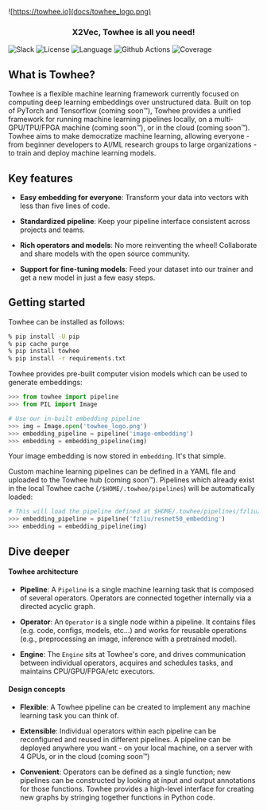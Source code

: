 ![https://towhee.io](docs/towhee_logo.png)

<h3 align="center">
  <p style="text-align: center;"> X2Vec, Towhee is all you need! </p>
</h3>

![Slack](https://img.shields.io/badge/join-slack-orange?style=for-the-badge)
![License](https://img.shields.io/badge/license-apache2.0-green?style=for-the-badge)
![Language](https://img.shields.io/badge/language-python-blue?style=for-the-badge&logoColor=ffdd54)
![Github Actions](https://img.shields.io/github/workflow/status/towhee-io/towhee/Workflow%20for%20pylint/main?label=pylint&style=for-the-badge)
![Coverage](https://img.shields.io/codecov/c/github/towhee-io/towhee?style=for-the-badge)

## What is Towhee?

Towhee is a flexible machine learning framework currently focused on computing deep learning embeddings over unstructured data. Built on top of PyTorch and Tensorflow (coming soon&trade;), Towhee provides a unified framework for running machine learning pipelines locally, on a multi-GPU/TPU/FPGA machine (coming soon&trade;), or in the cloud (coming soon&trade;). Towhee aims to make democratize machine learning, allowing everyone - from beginner developers to AI/ML research groups to large organizations - to train and deploy machine learning models.

## Key features

- __Easy embedding for everyone__: Transform your data into vectors with less than five lines of code.

- __Standardized pipeline__: Keep your pipeline interface consistent across projects and teams.

- __Rich operators and models__: No more reinventing the wheel! Collaborate and share models with the open source community.

- __Support for fine-tuning models__: Feed your dataset into our trainer and get a new model in just a few easy steps.

## Getting started

Towhee can be installed as follows:

```bash
% pip install -U pip
% pip cache purge
% pip install towhee
% pip install -r requirements.txt
```

Towhee provides pre-built computer vision models which can be used to generate embeddings:

```python
>>> from towhee import pipeline
>>> from PIL import Image

# Use our in-built embedding pipeline
>>> img = Image.open('towhee_logo.png')
>>> embedding_pipeline = pipeline('image-embedding')
>>> embedding = embedding_pipeline(img)
```

Your image embedding is now stored in `embedding`. It's that simple.

Custom machine learning pipelines can be defined in a YAML file and uploaded to the Towhee hub (coming soon&trade;). Pipelines which already exist in the local Towhee cache (`/$HOME/.towhee/pipelines`) will be automatically loaded:

```python
# This will load the pipeline defined at $HOME/.towhee/pipelines/fzliu/resnet50_embedding.yaml
>>> embedding_pipeline = pipeline('fzliu/resnet50_embedding')
>>> embedding = embedding_pipeline(img)
```

## Dive deeper

#### Towhee architecture

- __Pipeline__: A `Pipeline` is a single machine learning task that is composed of several operators. Operators are connected together internally via a directed acyclic graph.

- __Operator__: An `Operator` is a single node within a pipeline. It contains files (e.g. code, configs, models, etc...) and works for reusable operations (e.g., preprocessing an image, inference with a pretrained model).

- __Engine__: The `Engine` sits at Towhee's core, and drives communication between individual operators, acquires and schedules tasks, and maintains CPU/GPU/FPGA/etc executors.

#### Design concepts

- __Flexible__: A Towhee pipeline can be created to implement any machine learning task you can think of.

- __Extensible__: Individual operators within each pipeline can be reconfigured and reused in different pipelines. A pipeline can be deployed anywhere you want - on your local machine, on a server with 4 GPUs, or in the cloud (coming soon&trade;)

- __Convenient__: Operators can be defined as a single function; new pipelines can be constructed by looking at input and output annotations for those functions. Towhee provides a high-level interface for creating new graphs by stringing together functions in Python code.
